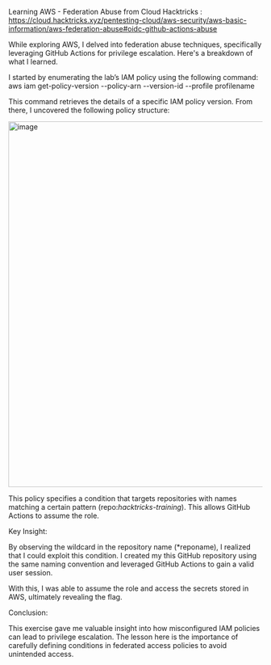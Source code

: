 Learning AWS - Federation Abuse from Cloud Hacktricks : https://cloud.hacktricks.xyz/pentesting-cloud/aws-security/aws-basic-information/aws-federation-abuse#oidc-github-actions-abuse

While exploring AWS, I delved into federation abuse techniques, specifically leveraging GitHub Actions for privilege escalation. Here's a breakdown of what I learned.

I started by enumerating the lab’s IAM policy using the following command:
aws iam get-policy-version --policy-arn <policy-arn> --version-id <version-id> --profile profilename

This command retrieves the details of a specific IAM policy version. From there, I uncovered the following policy structure:

<img width="724" alt="image" src="https://github.com/user-attachments/assets/f72267cd-9940-4982-b602-f9fa5d09068c">

This policy specifies a condition that targets repositories with names matching a certain pattern (repo:*hacktricks-training*). This allows GitHub Actions to assume the role.

Key Insight:

By observing the wildcard in the repository name (*reponame), I realized that I could exploit this condition. I created my this GitHub repository using the same naming convention and leveraged GitHub Actions to gain a valid user session.

With this, I was able to assume the role and access the secrets stored in AWS, ultimately revealing the flag.

Conclusion:

This exercise gave me valuable insight into how misconfigured IAM policies can lead to privilege escalation. The lesson here is the importance of carefully defining conditions in federated access policies to avoid unintended access.

